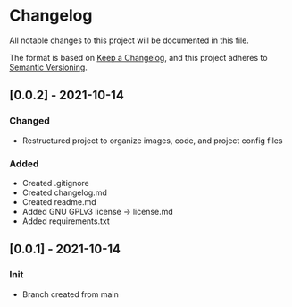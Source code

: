 # Changelog

All notable changes to this project will be documented in this file.

The format is based on [Keep a Changelog](https://keepachangelog.com/en/1.0.0/),
and this project adheres to [Semantic Versioning](https://semver.org/spec/v2.0.0.html).

## [0.0.2] - 2021-10-14
### Changed
- Restructured project to organize images, code, and project config files

### Added
- Created .gitignore
- Created changelog.md
- Created readme.md
- Added GNU GPLv3 license -> license.md
- Added requirements.txt

## [0.0.1] - 2021-10-14
### Init
- Branch created from main
